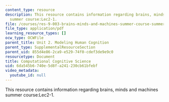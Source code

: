 ```yaml
---
content_type: resource
description: This resource contains information regarding brains, minds and machines
  summer course:Lec2-1.
file: /courses/res-9-003-brains-minds-and-machines-summer-course-summer-2015/6da545b6740e5d8fa241230cb61bfebf_MITRES_9_003SUM15_Lec2-1.pdf
file_type: application/pdf
learning_resource_types: []
ocw_type: OCWFile
parent_title: Unit 2. Modeling Human Cognition
parent_type: SupplementalResourceSection
parent_uid: 855d4e86-2ca9-e529-74f0-cdef3de9e9c0
resourcetype: Document
title: Computational Cognitive Science
uid: 6da545b6-740e-5d8f-a241-230cb61bfebf
video_metadata:
  youtube_id: null
---
```

This resource contains information regarding brains, minds and machines summer course:Lec2-1.